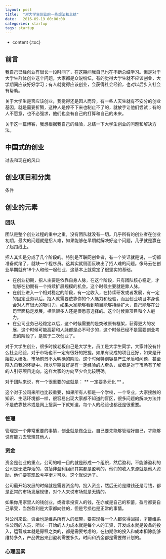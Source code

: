 ```yaml
---
layout: post
title:  "对大学生创业的一些想法和总结"
date:   2016-09-19 00:00:00
categories: startup
tags: startup
---
```


* content
{:toc}

## 前言

我自己已经创业有很长一段时间了，在这期间我自己也在不断总结学习。但是对于大学生群体创业这个问题，大家都是众说纷纭，有的觉得大学生就不应该创业，大学期间应该好好学习；有人就觉得应该创业，会获得社会经验，也对以后步入社会有帮助。

关于大学生是否应该创业，我觉得还是因人而异，有一些人天生就有不安分的创业基因，就是需要折腾，这种人是停不下来也制止不了的，就放手让他们尝试；有的人不愿意，也不必强求，他们也会有自己的打算和自己的未来。

关于这一篇博客，我想根据我自己的经验，总结一下大学生创业的问题和解决方法。





## 中国式的创业

过去和现在的风口



## 创业项目和分类

条件

## 创业的元素

### 团队

团队是整个创业过程的重中之重，没有团队就没有一切。几乎所有的创业者在创业初期，最大的问题就是招人难，如果能够在早期就解决好这个问题，几乎就是赢在了起跑线上。

招人其实是分成了几个阶段的。特别是互联网创业者，有一个笑话就是说，一切都准备就绪了，就缺一个程序员。这其实就侧面反映出了招人难的问题。像马云在创业早期就有18个人和他一起创业，这基本上就奠定了很坚实的基础。

* 在创业初期，招人主要是依靠自身人脉，在这个阶段，只有团队核心稳定，才能够在初期有一个持续扩展规模的机会。这个时候主要就是靠人脉。
* 在创业进入一个相对稳定的阶段，有一定收入，在持续研发或者发展，有一定的固定业务以后，招人就需要依靠你的个人魅力和经验，而且创业项目本身也会对人有很大的吸引力，如果大家能够看到项目能够持续扩大，自己能够在公司里面稳定发展，相信很多人还是很愿意选择的。这个时候靠项目和个人魅力。
* 在公司业务已经稳定以后，这个时候需要的是突破原有框架，获得更大的发展，这个时候可能高薪和人脉都是必不可少的，这个时候已经不是需要创业考虑的阶段了，是属于二次创业了。

对于大学生创业，很多时候老板自己是大学生，员工是大学生同学，大家并没有什么社会经验，对于市场也不一定有很好的把握。如果有现成的项目还好，如果是开始投入研发，市场前景不太明确的阶段，这个时候特别容易产生矛盾和问题，甚至陷入自我的怀疑中。所以早期最好是有一定经验的人牵头，或者是对于市场有了解的人引导项目走向，这样大家的方向至少会比较明确。

对于团队来说，有一个很重要的点就是： ** 一定要多元化 ** 。

这个对于公司来所也比较重要，如果所有人都是一个学校，一个专业，大家接触的知识、生活环境都一样，很容易出现大家都不知道的盲区，很多问题的解决方法并不是依靠技术或是网上搜索一下就知道，每个人的经验也都还是很重要。

### 管理

管理是一个非常重要的事情，创业就是做企业，自己要先能够管理好自己，才能够说有能力去管理其他人，

### 资金

资金是创业的重点，公司的唯一目的就是形成一个组织，然后盈利。不能够盈利的公司是无法存活的，包括非盈利组织其实都是盈利的，他们的收入来源就是他人资助，他们要实现盈亏平衡才可以，这个就说远了。

公司最开始发展的时候就是需要资金的，投入资金，然后无论是赚钱还是亏钱，都是正常的市场发展规律，对个人来说市场就是无情的。

如果你用家里人的钱创业，或者拿投资人的钱，在亦或是自己的积蓄，盈亏都要自己承受，当然盈利是大家都向往的，但是亏损也是正常的事情。

对公司来说，资金也是维系所有人的纽带，要实现每一个人都获得回报，才能维系住公司的人员，所以一开始的人力成本就是每个人的工资，开发成本就是设备的投入，运营成本就是房租之类的，都是需要考虑的，在初期你的投入和成本扣除能够维持多久，产品做出来到盈利需要多久，时间和资金都是需要做计划的。

### 心理因素